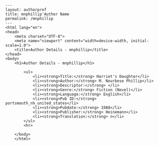 
    ---
    layout: authorprof
    title: mnphillip'Author Name 
    permalink: /mnphillip
    ---
    <html lang="en">
    <head>
        <meta charset="UTF-8">
        <meta name="viewport" content="width=device-width, initial-scale=1.0">
        <title>Author Details - mnphillip</title>
    </head>
    <body>
        <h1>Author Details - mnphillip</h1>
        
            <ul>
                <li><strong>Title:</strong> Harriet's Daughter</li>
                <li><strong>Author:</strong> M. Nourbese Phillip</li>
                <li><strong>Descriptor:</strong> </li>
                <li><strong>Genre:</strong> Fiction (Novel)</li>
                <li><strong>Language:</strong> English</li>
                <li><strong>Pub ID:</strong> portsmouth_nh_united_states</li>
                <li><strong>Pubdate:</strong> 1988</li>
                <li><strong>Publisher:</strong> Heinemann</li>
                <li><strong>Translation:</strong> n</li>
            </ul>
            <hr>
            
        </body>
        </html>
        